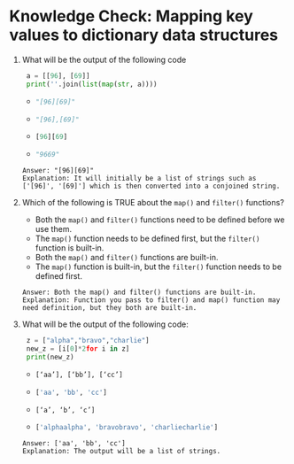 # Knowledge Check: Mapping key values to dictionary data structures

1. What will be the output of the following code
   ```python
    a = [[96], [69]]
    print(''.join(list(map(str, a))))
   ```
   -    ```python
        "[96][69]"
        ```
   -    ```python
        "[96],[69]"
        ```
   -    ```python
        [96][69]
        ```
   -    ```python
        "9669"
        ```
   ```
   Answer: "[96][69]"
   Explanation: It will initially be a list of strings such as ['[96]', '[69]'] which is then converted into a conjoined string.
   ```

2. Which of the following is TRUE about the `map()` and `filter()` functions?
   - Both the `map()` and `filter()` functions need to be defined before we use them. 
   - The `map()` function needs to be defined first, but the `filter()` function is built-in.
   - Both the `map()` and `filter()` functions are built-in. 
   - The `map()` function is built-in, but the `filter()` function needs to be defined first.
   ```
   Answer: Both the map() and filter() functions are built-in. 
   Explanation: Function you pass to filter() and map() function may need definition, but they both are built-in.
   ```

3. What will be the output of the following code:
   ```python
    z = ["alpha","bravo","charlie"]
    new_z = [i[0]*2for i in z]
    print(new_z)
   ```
   -    ```python
        [‘aa’], [‘bb’], [‘cc’]
        ```
   -    ```python
        ['aa', 'bb', 'cc']
        ```
   -    ```python
        [‘a’, ‘b’, ‘c’]
        ```
   -    ```python
        ['alphaalpha', 'bravobravo', 'charliecharlie']
        ```
   ```
   Answer: ['aa', 'bb', 'cc']
   Explanation: The output will be a list of strings.
   ```
